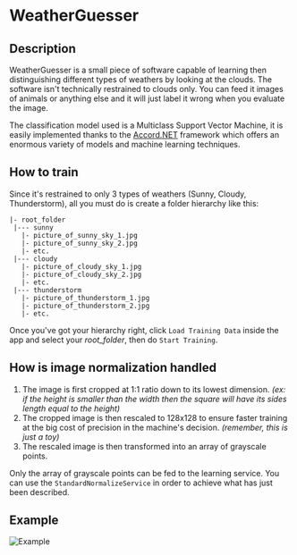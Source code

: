 # WeatherGuesser

## Description

WeatherGuesser is a small piece of software capable of learning then distinguishing different types of weathers by looking at the clouds.
The software isn't technically restrained to clouds only. You can feed it images of animals or anything else and it will just label it wrong when you evaluate the image.

The classification model used is a Multiclass Support Vector Machine, it is easily implemented thanks to the [Accord.NET](http://accord-framework.net/) framework which offers an enormous variety of models and machine learning techniques.

## How to train

Since it's restrained to only 3 types of weathers (Sunny, Cloudy, Thunderstorm), all you must do is create a folder hierarchy like this:

```
|- root_folder
 |--- sunny
   |- picture_of_sunny_sky_1.jpg 
   |- picture_of_sunny_sky_2.jpg
   |- etc.
 |--- cloudy
   |- picture_of_cloudy_sky_1.jpg
   |- picture_of_cloudy_sky_2.jpg
   |- etc.
 |--- thunderstorm
   |- picture_of_thunderstorm_1.jpg
   |- picture_of_thunderstorm_2.jpg
   |- etc.
```

Once you've got your hierarchy right, click `Load Training Data` inside the app and select your *root_folder*, then do `Start Training`.

## How is image normalization handled

1. The image is first cropped at 1:1 ratio down to its lowest dimension. *(ex: if the height is smaller than the width then the square will have its sides length equal to the height)*
2. The cropped image is then rescaled to 128x128 to ensure faster training at the big cost of precision in the machine's decision. *(remember, this is just a toy)*
3. The rescaled image is then transformed into an array of grayscale points.

Only the array of grayscale points can be fed to the learning service. You can use the `StandardNormalizeService` in order to achieve what has just been described.

## Example

![Example](https://i.imgur.com/lUg7zD5.png)
